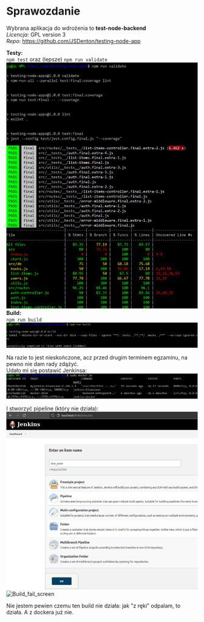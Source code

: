 # Sprawozdanie  
Wybrana aplikacja do wdrożenia to **test-node-backend**  
*Licencja*: GPL version 3  
*Repo*: https://github.com/JSDenton/testing-node-app

**Testy:**  
`npm test` oraz (lepsze) `npm run validate`
![Validate_screen](./screen/test_node_validate.png)
**Build:**  
`npm run build`
![Build_screen](./screen/test_node_build.png)

Na razie to jest nieskończone, acz przed drugim terminem egzaminu, na pewno nie dam rady zdążyć.  
Udało mi się postawić Jenkinsa: 
![Docker_jenkins_screen](./screen/test_node_docker_jenkins.png)

I stworzyć pipeline (który nie działa):  
![Create_job_screen](./screen/test_node_jenkins_create_job.png)
![Build_fail_screen](./screen/test_node_build_fail.png)

Nie jestem pewien czemu ten build nie działa: jak "z ręki" odpalam, to działa. A z dockera już nie.  



